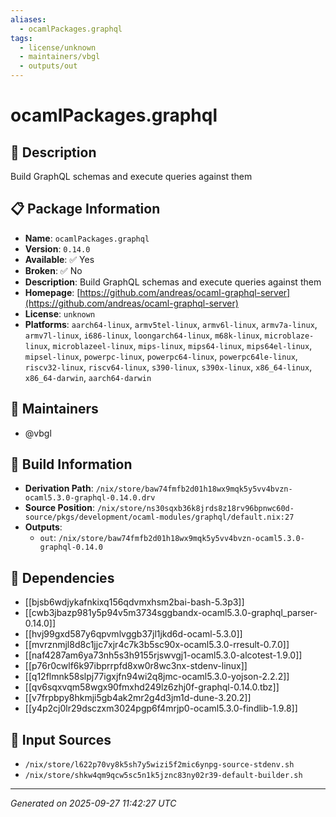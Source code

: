```yaml
---
aliases:
  - ocamlPackages.graphql
tags:
  - license/unknown
  - maintainers/vbgl
  - outputs/out
---
```


# ocamlPackages.graphql

## 📝 Description

Build GraphQL schemas and execute queries against them

## 📋 Package Information

- **Name**: `ocamlPackages.graphql`
- **Version**: `0.14.0`
- **Available**: ✅ Yes
- **Broken**: ✅ No
- **Description**: Build GraphQL schemas and execute queries against them
- **Homepage**: [https://github.com/andreas/ocaml-graphql-server](https://github.com/andreas/ocaml-graphql-server)
- **License**: `unknown`
- **Platforms**: `aarch64-linux`, `armv5tel-linux`, `armv6l-linux`, `armv7a-linux`, `armv7l-linux`, `i686-linux`, `loongarch64-linux`, `m68k-linux`, `microblaze-linux`, `microblazeel-linux`, `mips-linux`, `mips64-linux`, `mips64el-linux`, `mipsel-linux`, `powerpc-linux`, `powerpc64-linux`, `powerpc64le-linux`, `riscv32-linux`, `riscv64-linux`, `s390-linux`, `s390x-linux`, `x86_64-linux`, `x86_64-darwin`, `aarch64-darwin`
## 👥 Maintainers

- @vbgl


## 🔧 Build Information

- **Derivation Path**: `/nix/store/baw74fmfb2d01h18wx9mqk5y5vv4bvzn-ocaml5.3.0-graphql-0.14.0.drv`
- **Source Position**: `/nix/store/ns30sqxb36k8jrds8z18rv96bpnwc60d-source/pkgs/development/ocaml-modules/graphql/default.nix:27`
- **Outputs**:
  - `out`:  `/nix/store/baw74fmfb2d01h18wx9mqk5y5vv4bvzn-ocaml5.3.0-graphql-0.14.0`

## 🔗 Dependencies

- [[bjsb6wdjykafnkixq156qdvmxhsm2bai-bash-5.3p3]]
- [[cwb3jbazp981y5p94v5m3734sggbandx-ocaml5.3.0-graphql_parser-0.14.0]]
- [[hvj99gxd587y6qpvmlvggb37jl1jkd6d-ocaml-5.3.0]]
- [[mvrznmjl8d8c1jjc7xjr4c7k3b5sc90x-ocaml5.3.0-rresult-0.7.0]]
- [[naf4287am6ya73nh5s3h9155rjswvgj1-ocaml5.3.0-alcotest-1.9.0]]
- [[p76r0cwlf6k97ibprrpfd8xw0r8wc3nx-stdenv-linux]]
- [[q12flmnk58slpj77igxjfn94wi2q8jmc-ocaml5.3.0-yojson-2.2.2]]
- [[qv6sqxvqm58wgx90fmxhd249lz6zhj0f-graphql-0.14.0.tbz]]
- [[v7frpbpy8hkmji5gb4ak2mr2g4d3jm1d-dune-3.20.2]]
- [[y4p2cj0lr29dsczxm3024pgp6f4mrjp0-ocaml5.3.0-findlib-1.9.8]]

## 📁 Input Sources

- `/nix/store/l622p70vy8k5sh7y5wizi5f2mic6ynpg-source-stdenv.sh`
- `/nix/store/shkw4qm9qcw5sc5n1k5jznc83ny02r39-default-builder.sh`

---
*Generated on 2025-09-27 11:42:27 UTC*
